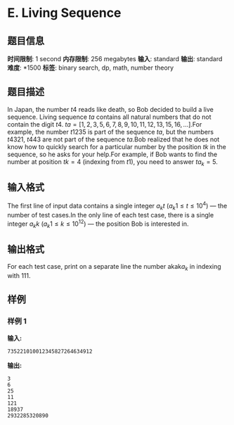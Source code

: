 # E. Living Sequence

## 题目信息

**时间限制**: 1 second
**内存限制**: 256 megabytes
**输入**: standard
**输出**: standard
**难度**: *1500
**标签**: binary search, dp, math, number theory

## 题目描述

In Japan, the number $t$$4$ reads like death, so Bob decided to build a live sequence. Living sequence $t$$a$ contains all natural numbers that do not contain the digit $t$$4$. $t$$a = [1, 2, 3, 5, 6, 7, 8, 9, 10, 11, 12, 13, 15, 16, \ldots]$.For example, the number $t$$1235$ is part of the sequence $t$$a$, but the numbers $t$$4321$, $t$$443$ are not part of the sequence $t$$a$.Bob realized that he does not know how to quickly search for a particular number by the position $t$$k$ in the sequence, so he asks for your help.For example, if Bob wants to find the number at position $t$$k = 4$ (indexing from $t$$1$), you need to answer $t$$a_k = 5$.

## 输入格式

The first line of input data contains a single integer $a_k$$t$ ($a_k$$1 \le t \le 10^4$) — the number of test cases.In the only line of each test case, there is a single integer $a_k$$k$ ($a_k$$1 \le k \le 10^{12}$) — the position Bob is interested in.

## 输出格式

For each test case, print on a separate line the number akak$a_k$ in indexing with 11$1$.

## 样例

### 样例 1

**输入:**
```
735221010012345827264634912
```

**输出:**
```
3
6
25
11
121
18937
2932285320890
```
